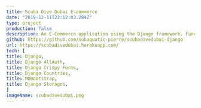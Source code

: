 ```yaml
---
title: Scuba Dive Dubai E-commerce
date: "2019-12-11T22:12:03.284Z"
type: project
production: false
description: An E-Commerce application using the Django framework. Functionality includes, authorization and authentication using Django AllAuth and Cripsy forms. It features CSV upload for item management through the Django Admin interface. Hosted on Heroku, static files and media are served using Django storages and AWS S3.
github: https://github.com/subaquatic-pierre/scubadivedubai-django
url: https://scubadivedubai.herokuapp.com/
tech: [
title: Django,
title: Django AllAuth,
title: Django Crispy Forms,
title: Django Countries,
title: MDBootstrap,
title: Django Storages,
]
imageName: scubadivedubai.png
---
```


